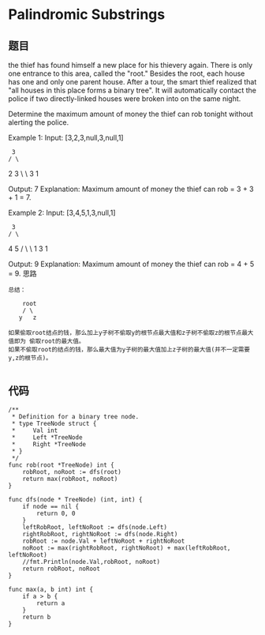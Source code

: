 # Palindromic Substrings


## 题目

the thief has found himself a new place for his thievery again. There is only one entrance to this area, called the "root." Besides the root, each house has one and only one parent house. After a tour, the smart thief realized that "all houses in this place forms a binary tree". It will automatically contact the police if two directly-linked houses were broken into on the same night.

Determine the maximum amount of money the thief can rob tonight without alerting the police.

Example 1:
Input: [3,2,3,null,3,null,1]

     3
    / \
   2   3
    \   \ 
     3   1

Output: 7 
Explanation: Maximum amount of money the thief can rob = 3 + 3 + 1 = 7.

Example 2:
Input: [3,4,5,1,3,null,1]

     3
    / \
   4   5
  / \   \ 
 1   3   1

Output: 9
Explanation: Maximum amount of money the thief can rob = 4 + 5 = 9. 思路

```
总结：
	
    root
    / \
   y   z

如果偷取root结点的钱，那么加上y子树不偷取y的根节点最大值和z子树不偷取z的根节点最大值即为 偷取root的最大值。
如果不偷取root的结点的钱，那么最大值为y子树的最大值加上z子树的最大值(并不一定需要y,z的根节点)。


```


## 代码


```golang
/**
 * Definition for a binary tree node.
 * type TreeNode struct {
 *     Val int
 *     Left *TreeNode
 *     Right *TreeNode
 * }
 */
func rob(root *TreeNode) int {
    robRoot, noRoot := dfs(root)
    return max(robRoot, noRoot)
}

func dfs(node * TreeNode) (int, int) {
    if node == nil {
        return 0, 0   
    }
    leftRobRoot, leftNoRoot := dfs(node.Left)
    rightRobRoot, rightNoRoot := dfs(node.Right)
    robRoot := node.Val + leftNoRoot + rightNoRoot
    noRoot := max(rightRobRoot, rightNoRoot) + max(leftRobRoot, leftNoRoot)
    //fmt.Println(node.Val,robRoot, noRoot)
    return robRoot, noRoot
}

func max(a, b int) int {
    if a > b {
        return a
    }
    return b
}

```
